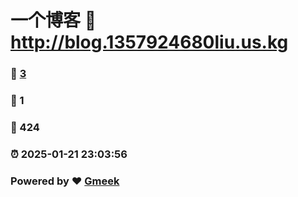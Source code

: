 # 一个博客 :link: http://blog.1357924680liu.us.kg 
### :page_facing_up: [3](http://blog.1357924680liu.us.kg/tag.html) 
### :speech_balloon: 1 
### :hibiscus: 424 
### :alarm_clock: 2025-01-21 23:03:56 
### Powered by :heart: [Gmeek](https://github.com/Meekdai/Gmeek)
